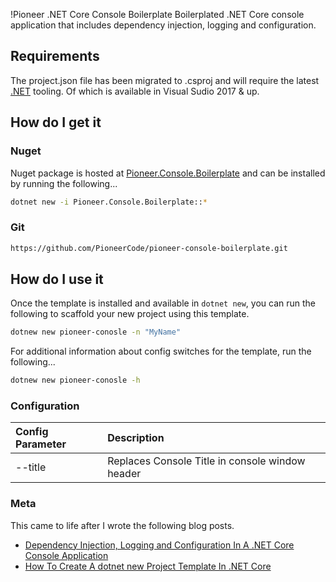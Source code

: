 !Pioneer .NET Core Console Boilerplate
Boilerplated .NET Core console application that includes dependency injection, logging and configuration. 

## Requirements
The project.json file has been migrated to .csproj and will require the latest [.NET](https://dot.net) tooling. Of which is available in  Visual Sudio 2017 & up.

## How do I get it

### Nuget
Nuget package is hosted at [Pioneer.Console.Boilerplate](https://www.nuget.org/packages/Pioneer.Console.Boilerplate/) and can be installed by running the following...

```bash
dotnet new -i Pioneer.Console.Boilerplate::*
```

### Git 

```bash
https://github.com/PioneerCode/pioneer-console-boilerplate.git
```

## How do I use it
Once the template is installed and available in  ```dotnet new```, you can run the following to scaffold your new project using this template.

```bash
dotnew new pioneer-conosle -n "MyName"
```

For additional information about config switches for the template, run the following...

```bash
dotnew new pioneer-conosle -h
```

### Configuration

| Config Parameter | Description |
| :---             | :---        |
| --title | Replaces Console Title in console window header |

### Meta
This came to life after I wrote the following blog posts.
- [Dependency Injection, Logging and Configuration In A .NET Core Console Application](http://pioneercode.com/post/dependency-injection-logging-and-configuration-in-a-dot-net-core-console-app)
- [How To Create A dotnet new Project Template In .NET Core](http://pioneercode.com/post/how-to-create-a-dot-net-new-project-template-in-dot-net-core)

